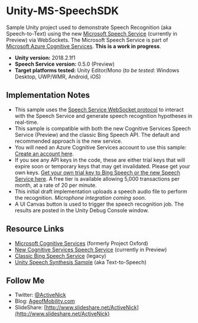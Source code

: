 # Unity-MS-SpeechSDK
Sample Unity project used to demonstrate Speech Recognition (aka Speech-to-Text) using the new [Microsoft Speech Service](https://docs.microsoft.com/en-us/azure/cognitive-services/Speech-Service/) (currently in Preview) via WebSockets. The Microsoft Speech Service is part of [Microsoft Azure Cognitive Services](https://www.microsoft.com/cognitive-services). **This is a work in progress**. 

* **Unity version:** 2018.2.1f1
* **Speech Service version:** 0.5.0 (Preview)
* **Target platforms tested:** Unity Editor/Mono (*to be tested*: Windows Desktop, UWP/WMR, Android, iOS)

## Implementation Notes
* This sample uses the [Speech Service WebSocket protocol](https://docs.microsoft.com/en-us/azure/cognitive-services/speech/api-reference-rest/websocketprotocol) to interact with the Speech Service and generate speech recognition hypotheses in real-time.
* This sample is compatible with both the new Cognitive Services Speech Service (Preview) and the classic Bing Speech API. The default and recommended approach is the new service.
* You will need an Azure Cognitive Services account to use this sample: [Create an account here](https://docs.microsoft.com/azure/cognitive-services/cognitive-services-apis-create-account).
* If you see any API keys in the code, these are either trial keys that will expire soon or temporary keys that may get invalidated. Please get your own keys. [Get your own trial key to Bing Speech or the new Speech Service here](https://azure.microsoft.com/try/cognitive-services). A free tier is available allowing 5,000 transactions per month, at a rate of 20 per minute.
* This initial draft implementation uploads a speech audio file to perform the recognition. *Microphone integration coming soon*.
* A UI Canvas button is used to trigger the speech recognition job. The results are posted in the Unity Debug Console window.

## Resource Links
* [Microsoft Cognitive Services](https://www.microsoft.com/cognitive-services) (formerly Project Oxford)
* [New Cognitive Services Speech Service](https://docs.microsoft.com/en-us/azure/cognitive-services/Speech-Service/) (currently in Preview)
* [Classic Bing Speech Service](https://docs.microsoft.com/en-us/azure/cognitive-services/Speech/home) (legacy)
* [Unity Speech Synthesis Sample](https://github.com/ActiveNick/Unity-Text-to-Speech) (aka Text-to-Speech)

## Follow Me
* Twitter: [@ActiveNick](http://twitter.com/ActiveNick)
* Blog: [AgeofMobility.com](http://AgeofMobility.com)
* SlideShare: [http://www.slideshare.net/ActiveNick](http://www.slideshare.net/ActiveNick)

